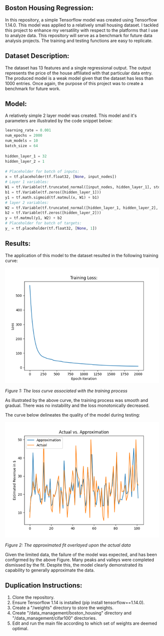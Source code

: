 ## Boston Housing Regression:
In this repository, a simple Tensorflow model was created using Tensorflow 1.14.0. This model was applied to a relatively small housing dataset. I tackled this project to enhance my versatility with respect to the platforms that I use to analyze data. This repository will serve as a benchmark for future data analysis projects. The training and testing functions are easy to replicate. 

## Dataset Description:
The dataset has 13 features and a single regressional output. The output represents the price of the house affiliated with that particular data entry. The produced model is a weak model given that the dataset has less than 1000 entries. Once again, the purpose of this project was to create a benchmark for future work. 

## Model:
A relatively simple 2 layer model was created. This model and it's parameters are illustrated by the code snippet below:

```py
learning_rate = 0.001
num_epochs = 2000
num_models = 10
batch_size = 64

hidden_layer_1 = 32
hidden_layer_2 = 1

# Placeholder for batch of inputs:
x = tf.placeholder(tf.float32, [None, input_nodes])
# Layer 1 variables:
W1 = tf.Variable(tf.truncated_normal([input_nodes, hidden_layer_1], stddev=0.15))
b1 = tf.Variable(tf.zeros([hidden_layer_1]))
y1 = tf.math.sigmoid(tf.matmul(x, W1) + b1)
# layer 2 variables:
W2 = tf.Variable(tf.truncated_normal([hidden_layer_1, hidden_layer_2], stddev=0.15))
b2 = tf.Variable(tf.zeros([hidden_layer_2]))
y = tf.matmul(y1, W2) + b2
# Placeholder for batch of targets:
y_ = tf.placeholder(tf.float32, [None, 1])
```

## Results:
The application of this model to the dataset resulted in the following training curve:

![](results/training_loss.png)

*Figure 1: The loss curve associated with the training process*

As illustrated by the above curve, the training process was smooth and gradual. There was no instability and the loss monotonically decreased. 

The curve below delineates the quality of the model during testing:

![](results/testing_results.png)

*Figure 2: The approximated fit overlayed upon the actual data*

Given the limited data, the failure of the model was expected, and has been configrmed by the above Figure. Many peaks and valleys were completed dismissed by the fit. Despite this, the model clearly demonstrated its capability to generally approximate the data. 

## Duplication Instructions:
1. Clone the repository.
2. Ensure Tensorflow 1.14 is installed (pip install tensorflow==1.14.0).
3. Create a "/weights" directory to store the weights.
4. Create "/data_management/boston_housing" directory and "/data_management/cifar100" directories.
5. Edit and run the main file according to which set of weights are deemed optimal.